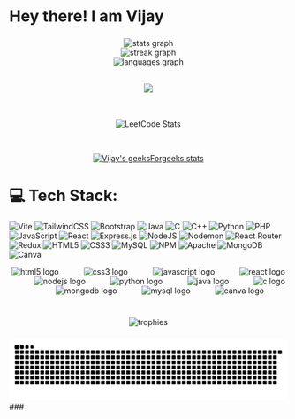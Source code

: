 <h1 align="left">Hey there! I am Vijay</h1>

###
<div align="center">


  <img src="https://github-readme-stats.vercel.app/api?username=vjymisal0&hide_title=false&hide_rank=false&show_icons=true&include_all_commits=true&count_private=true&disable_animations=false&theme=react&locale=en&hide_border=true" height="154" alt="stats graph"  />

<br>


  <img src="https://streak-stats.demolab.com?user=vjymisal0&locale=en&mode=daily&theme=react&hide_border=true&border_radius=10&date_format=j%20M%5B%20Y%5D" height="155" alt="streak graph"  />

<br>


  <img src="https://github-readme-stats.vercel.app/api/top-langs?username=vjymisal0&locale=en&hide_title=false&layout=compact&card_width=320&langs_count=6&theme=react&hide_border=true&custom_title=Languages%20used" height="154" alt="languages graph"  />
</div>
<br>

<div align="center">
  
  ![](https://komarev.com/ghpvc/?username=your-github-vjymisal0&color=blueviolet)

</div>
<br>
<div align="center">

![LeetCode Stats](https://leetcard.jacoblin.cool/vijaymisal?theme=dark&font=Open%20Sans&ext=activity)

</div>
<br>

<div align="center">

[![Vijay's geeksForgeeks stats](https://geeks-for-geeks-stats-api-napiyo.vercel.app/?userName=73vijay)](https://auth.geeksforgeeks.org/user/73vijay)
  
</div>


###
<div>
  
# 💻 Tech Stack:
![Vite](https://img.shields.io/badge/vite-%23646CFF.svg?style=plastic&logo=vite&logoColor=white) 
![TailwindCSS](https://img.shields.io/badge/tailwindcss-%2338B2AC.svg?style=plastic&logo=tailwind-css&logoColor=white) 
![Bootstrap](https://img.shields.io/badge/bootstrap-%238511FA.svg?style=plastic&logo=bootstrap&logoColor=white)
![Java](https://img.shields.io/badge/java-%23ED8B00.svg?style=plastic&logo=openjdk&logoColor=white)
![C](https://img.shields.io/badge/c-%2300599C.svg?style=plastic&logo=c&logoColor=white)
![C++](https://img.shields.io/badge/c++-%2300599C.svg?style=plastic&logo=c%2B%2B&logoColor=white)
![Python](https://img.shields.io/badge/python-3670A0?style=plastic&logo=python&logoColor=ffdd54)
![PHP](https://img.shields.io/badge/php-%23777BB4.svg?style=plastic&logo=php&logoColor=white)
![JavaScript](https://img.shields.io/badge/javascript-%23323330.svg?style=plastic&logo=javascript&logoColor=%23F7DF1E)
![React](https://img.shields.io/badge/react-%2320232a.svg?style=plastic&logo=react&logoColor=%2361DAFB)
![Express.js](https://img.shields.io/badge/express.js-%23404d59.svg?style=plastic&logo=express&logoColor=%2361DAFB)
![NodeJS](https://img.shields.io/badge/node.js-6DA55F?style=plastic&logo=node.js&logoColor=white)
![Nodemon](https://img.shields.io/badge/NODEMON-%23323330.svg?style=plastic&logo=nodemon&logoColor=%BBDEAD)
![React Router](https://img.shields.io/badge/React_Router-CA4245?style=plastic&logo=react-router&logoColor=white)
![Redux](https://img.shields.io/badge/redux-%23593d88.svg?style=plastic&logo=redux&logoColor=white)
![HTML5](https://img.shields.io/badge/html5-%23E34F26.svg?style=plastic&logo=html5&logoColor=white)
![CSS3](https://img.shields.io/badge/css3-%231572B6.svg?style=plastic&logo=css3&logoColor=white)
![MySQL](https://img.shields.io/badge/mysql-%2300000f.svg?style=plastic&logo=mysql&logoColor=white)
![NPM](https://img.shields.io/badge/NPM-%23CB3837.svg?style=plastic&logo=npm&logoColor=white)
![Apache](https://img.shields.io/badge/apache-%23D42029.svg?style=plastic&logo=apache&logoColor=white) 
![MongoDB](https://img.shields.io/badge/MongoDB-%234ea94b.svg?style=plastic&logo=mongodb&logoColor=white)
![Canva](https://img.shields.io/badge/Canva-%2300C4CC.svg?style=plastic&logo=Canva&logoColor=white)


</div>

<div align="center">
  <img src="https://cdn.jsdelivr.net/gh/devicons/devicon/icons/html5/html5-original.svg" height="30" alt="html5 logo"  />
  <img width="37" />
  <img src="https://cdn.jsdelivr.net/gh/devicons/devicon/icons/css3/css3-original.svg" height="30" alt="css3 logo"  />
  <img width="37" />
  <img src="https://cdn.jsdelivr.net/gh/devicons/devicon/icons/javascript/javascript-original.svg" height="30" alt="javascript logo"  />
  <img width="37" />
  <img src="https://cdn.jsdelivr.net/gh/devicons/devicon/icons/react/react-original.svg" height="30" alt="react logo"  />
  <img width="37" />
  <img src="https://cdn.jsdelivr.net/gh/devicons/devicon/icons/nodejs/nodejs-original.svg" height="30" alt="nodejs logo"  />
  <img width="37" />
  <img src="https://cdn.jsdelivr.net/gh/devicons/devicon/icons/python/python-original.svg" height="30" alt="python logo"  />
  <img width="37" />
  <img src="https://cdn.jsdelivr.net/gh/devicons/devicon/icons/java/java-original.svg" height="30" alt="java logo"  />
  <img width="37" />
  <img src="https://cdn.jsdelivr.net/gh/devicons/devicon/icons/c/c-original.svg" height="30" alt="c logo"  />
  <img width="37" />
  <img src="https://cdn.jsdelivr.net/gh/devicons/devicon/icons/mongodb/mongodb-original.svg" height="30" alt="mongodb logo"  />
  <img width="37" />
  <img src="https://cdn.jsdelivr.net/gh/devicons/devicon/icons/mysql/mysql-original.svg" height="30" alt="mysql logo"  />
  <img width="37" />
  <img src="https://cdn.jsdelivr.net/gh/devicons/devicon/icons/canva/canva-original.svg" height="30" alt="canva logo"  />
</div>

###

<br clear="both">


<div align="center">
  <img src="https://github-profile-trophy.vercel.app/?username=vjymisal0&theme=flat&no-frame=true&margin-w=30&margin-h=10&column=7" alt="trophies" />
</div>


###


 <img src="https://raw.githubusercontent.com/vjymisal0/vjymisal0/output/snake.svg" alt="Snake animation" /> 
 ###
